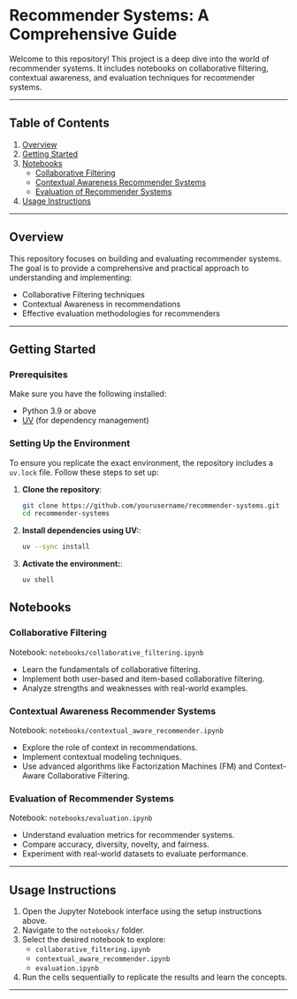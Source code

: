 # Recommender Systems: A Comprehensive Guide

Welcome to this repository! This project is a deep dive into the world of recommender systems. It includes notebooks on collaborative filtering, contextual awareness, and evaluation techniques for recommender systems.

---

## Table of Contents

1. [Overview](#overview)
2. [Getting Started](#getting-started)
3. [Notebooks](#notebooks)
   - [Collaborative Filtering](#collaborative-filtering)
   - [Contextual Awareness Recommender Systems](#contextual-awareness-recommender-systems)
   - [Evaluation of Recommender Systems](#evaluation-of-recommender-systems)
4. [Usage Instructions](#usage-instructions)

---

## Overview

This repository focuses on building and evaluating recommender systems. The goal is to provide a comprehensive and practical approach to understanding and implementing:

- Collaborative Filtering techniques
- Contextual Awareness in recommendations
- Effective evaluation methodologies for recommenders

---

## Getting Started

### Prerequisites

Make sure you have the following installed:

- Python 3.9 or above
- [UV](https://github.com/iterative/uv) (for dependency management)

### Setting Up the Environment

To ensure you replicate the exact environment, the repository includes a `uv.lock` file. Follow these steps to set up:

1. **Clone the repository**:
   ```bash
   git clone https://github.com/yourusername/recommender-systems.git
   cd recommender-systems
   ```

2. **Install dependencies using UV:**:
   ```bash
   uv --sync install
   ```

3. **Activate the environment:**:
   ```bash
   uv shell
   ```


## Notebooks

### Collaborative Filtering

Notebook: `notebooks/collaborative_filtering.ipynb`

- Learn the fundamentals of collaborative filtering.
- Implement both user-based and item-based collaborative filtering.
- Analyze strengths and weaknesses with real-world examples.

### Contextual Awareness Recommender Systems

Notebook: `notebooks/contextual_aware_recommender.ipynb`

- Explore the role of context in recommendations.
- Implement contextual modeling techniques.
- Use advanced algorithms like Factorization Machines (FM) and Context-Aware Collaborative Filtering.

### Evaluation of Recommender Systems

Notebook: `notebooks/evaluation.ipynb`

- Understand evaluation metrics for recommender systems.
- Compare accuracy, diversity, novelty, and fairness.
- Experiment with real-world datasets to evaluate performance.

---

## Usage Instructions

1. Open the Jupyter Notebook interface using the setup instructions above.
2. Navigate to the `notebooks/` folder.
3. Select the desired notebook to explore:
   - `collaborative_filtering.ipynb`
   - `contextual_aware_recommender.ipynb`
   - `evaluation.ipynb`
4. Run the cells sequentially to replicate the results and learn the concepts.

---

